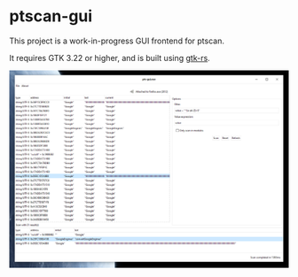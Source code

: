 # ptscan-gui

This project is a work-in-progress GUI frontend for ptscan.

It requires GTK 3.22 or higher, and is built using [gtk-rs](https://gtk-rs.org).

![Main Window](https://raw.githubusercontent.com/udoprog/ptscan/main/gfx/main_window.png)
